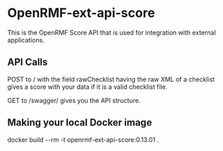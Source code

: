 # OpenRMF-ext-api-score
This is the OpenRMF Score API that is used for integration with external applications. 

## API Calls
POST to / with the field rawChecklist having the raw XML of a checklist gives a score with your data if it is a valid checklist file.

GET to /swagger/ gives you the API structure.

## Making your local Docker image
docker build --rm -t openrmf-ext-api-score:0.13.01 .